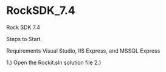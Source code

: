 # RockSDK_7.4
Rock SDK 7.4

Steps to Start

Requirements Visual Studio, IIS Express, and MSSQL Express

1.) Open the Rockit.sln solution file
2.) 

